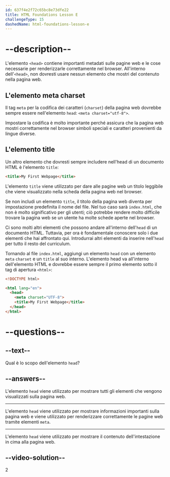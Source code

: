 ```yaml
---
id: 637f4e2f72c65bc8e73dfe22
title: HTML Foundations Lesson E
challengeType: 15
dashedName: html-foundations-lesson-e
---
```


# --description--

L'elemento `<head>` contiene importanti metadati sulle pagine web e le cose necessarie per renderizzarle correttamente nel browser. All'interno dell'`<head>`, non dovresti usare nessun elemento che mostri del contenuto nella pagina web.

## L'elemento meta charset
Il tag `meta` per la codifica dei caratteri (`charset`) della pagina web dovrebbe sempre essere nell'elemento `head`: `<meta charset="utf-8">`.

Impostare la codifica è molto importante perché assicura che la pagina web mostri correttamente nel browser simboli speciali e caratteri provenienti da lingue diverse.

## L'elemento title
Un altro elemento che dovresti sempre includere nell'head di un documento HTML è l'elemento `title`:

```html
<title>My First Webpage</title>
```

L'elemento `title` viene utilizzato per dare alle pagine web un titolo leggibile che viene visualizzato nella scheda della pagina web nel browser.

Se non includi un elemento `title`, il titolo della pagina web diventa per impostazione predefinita il nome del file. Nel tuo caso sarà `index.html`, che non è molto significativo per gli utenti; ciò potrebbe rendere molto difficile trovare la pagina web se un utente ha molte schede aperte nel browser.

Ci sono molti altri elementi che possono andare all'interno dell'`head` di un documento HTML. Tuttavia, per ora è fondamentale conoscere solo i due elementi che hai affrontato qui. Introdurrai altri elementi da inserire nell'`head` per tutto il resto del curriculum.

Tornando al file `index.html`, aggiungi un elemento `head` con un elemento `meta` `charset` e un `title` al suo interno. L'elemento head va all'interno dell'elemento HTML e dovrebbe essere sempre il primo elemento sotto il tag di apertura `<html>`:


```html
<!DOCTYPE html>

<html lang="en">
  <head>
    <meta charset="UTF-8">
    <title>My First Webpage</title>
  </head>
</html>
```

# --questions--

## --text--

Qual è lo scopo dell'elemento `head`?

## --answers--

L'elemento `head` viene utilizzato per mostrare tutti gli elementi che vengono visualizzati sulla pagina web.

---

L'elemento `head` viene utilizzato per mostrare informazioni importanti sulla pagina web e viene utilizzato per renderizzare correttamente le pagine web tramite elementi `meta`.

---

L'elemento `head` viene utilizzato per mostrare il contenuto dell'intestazione in cima alla pagina web.


## --video-solution--

2
